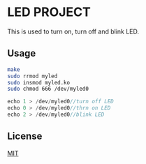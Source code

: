 # LED PROJECT
This is used to turn on, turn off and blink LED.

## Usage
```bash
make
sudo rrmod myled
sudo insmod myled.ko
sudo chmod 666 /dev/myled0
```

```c
echo 1 > /dev/myled0//turn off LED
echo 0 > /dev/myled0//thrn on LED
echo 2 > /dev/myled0//blink LED
```

## License
[MIT](https://choosealicense.com/licenses/mit/)
